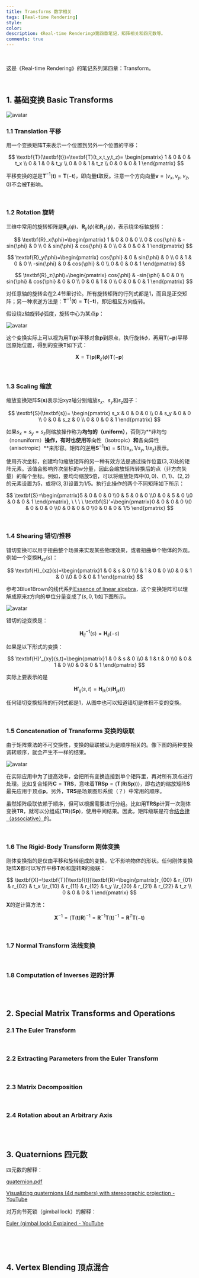 ```yaml
---
title: Transforms 数学相关
tags: [Real-time Rendering]
style: 
color: 
description: 《Real-time Rendering》第四章笔记，矩阵相关和四元数等。
comments: true
---
```


<script src="https://polyfill.io/v3/polyfill.min.js?features=es6"></script>
<script id="MathJax-script" async src="https://cdn.jsdelivr.net/npm/mathjax@3/es5/tex-mml-chtml.js"></script>
<script> 
MathJax = {
  tex: {
    inlineMath: [['$', '$']],
    processEscapes: true
  }
};
</script>

<br/>

这是《Real-time Rendering》的笔记系列第四章：Transform。

<br/>

## 1. 基础变换 Basic Transforms

![avatar](../assets/img/post2/rtr4/1.png)

### 1.1 Translation 平移

用一个变换矩阵$\textbf{T}$来表示一个位置到另外一个位置的平移：



$$
\textbf{T}(\textbf{t})=\textbf{T}(t_x,t_y,t_z)=
\begin{pmatrix}
1 & 0 & 0 & t_x \\
0 & 1 & 0 & t_y \\
0 & 0 & 1 & t_z \\
0 & 0 & 0 & 1 
\end{pmatrix}
$$



平移变换的逆是${\textbf{T}}^{-1}(\textbf{t})=\textbf{T}(-\textbf{t})$，即向量$\textbf{t}$取反。注意一个方向向量$\textbf{v}=(v_x,v_y,v_z,0)$不会被$\textbf{T}$影响。

<br/>

### 1.2 Rotation 旋转

三维中常用的旋转矩阵是$\textbf{R}_x(\phi)$、$\textbf{R}_y(\phi)$和$\textbf{R}_z(\phi)$，表示绕坐标轴旋转：



$$
\textbf{R}_x(\phi)=\begin{pmatrix}
1 & 0 & 0 & 0 \\
0 & cos{\phi} & -sin{\phi} & 0 \\
0 & sin{\phi} & cos{\phi} & 0 \\
0 & 0 & 0 & 1 
\end{pmatrix}
$$

$$
\textbf{R}_y(\phi)=\begin{pmatrix}
cos{\phi} & 0 & sin{\phi} & 0 \\
0 & 1 & 0 & 0 \\
-sin{\phi} & 0 & cos{\phi} & 0 \\
0 & 0 & 0 & 1 
\end{pmatrix}
$$

$$
\textbf{R}_z(\phi)=\begin{pmatrix}
cos{\phi} & -sin{\phi} & 0 & 0 \\
sin{\phi} & cos{\phi} & 0 & 0 \\
0 & 0 & 1 & 0 \\
0 & 0 & 0 & 1 
\end{pmatrix}
$$



对任意轴的旋转会在2.4节里讨论。所有旋转矩阵的行列式都是1，而且是正交矩阵；另一种求逆方法是：${\textbf{T}}^{-1}(\textbf{t})=\textbf{T}(-\textbf{t})$，即沿相反方向旋转。

假设绕z轴旋转$\phi$弧度，旋转中心为某点$\textbf{p}$：

![avatar](../assets/img/post2/rtr4/2.png)

这个变换实际上可以视为用$\textbf{T}(\textbf{p})$平移对象$\textbf{p}$到原点，执行旋转$\phi$，再用$\textbf{T}(-\textbf{p})$平移回原始位置，得到的变换$\textbf{T}$如下式：


$$
\textbf{X}=\textbf{T}(\textbf{p})\textbf{R}_z(\phi)\textbf{T}(-\textbf{p})
$$


<br/>

### 1.3 Scaling 缩放

缩放变换矩阵$\textbf{S}(\textbf{s})$表示沿xyz轴分别缩放$s_x$、$s_y$和$s_z$因子：



$$
\textbf{S}(\textbf{s})=
\begin{pmatrix}
s_x & 0 & 0 & 0 \\
0 & s_y & 0 & 0 \\
0 & 0 & s_z & 0 \\
0 & 0 & 0 & 1 
\end{pmatrix}
$$



如果$s_x=s_y=s_z$则缩放操作称为**均匀的（uniform）**，否则为**非均匀（nonuniform）**操作，有时也使用**等向性（isotropic）**和**各向异性（anisotropic）**来形容。矩阵的逆用$\textbf{S}^{-1}(\textbf{s})=\textbf{S}(1/s_x,1/s_y,1/s_z)$表示。

使用齐次坐标，创建均匀缩放矩阵的另一种有效方法是通过操作位置$(3,3)$处的矩阵元素。该值会影响齐次坐标的w分量，因此会缩放矩阵转换后的点（非方向矢量）的每个坐标。例如，要均匀缩放5倍，可以将缩放矩阵中$(0,0)$、$(1,1)$、$(2,2)$的元素设置为5，或将$(3,3)$设置为$1/5$。执行此操作的两个不同矩阵如下所示：



$$
\textbf{S}=\begin{pmatrix}5 & 0 & 0 & 0 \\0 & 5 & 0 & 0 \\0 & 0 & 5 & 0 \\0 & 0 & 0 & 1 \end{pmatrix}, \ \ \ \  \textbf{S}'=\begin{pmatrix}0 & 0 & 0 & 0 \\0 & 0 & 0 & 0 \\0 & 0 & 0 & 0 \\0 & 0 & 0 & 1/5 \end{pmatrix}
$$



<br/>

### 1.4 Shearing 错切/推移

错切变换可以用于扭曲整个场景来实现某些物理效果，或者扭曲单个物体的外观。例如一个变换$\textbf{H}_{xz}(s)$：


$$
\textbf{H}_{xz}(s)=\begin{pmatrix}1 & 0 & s & 0 \\0 & 1 & 0 & 0 \\0 & 0 & 1 & 0 \\0 & 0 & 0 & 1 \end{pmatrix}
$$


参考3Blue1Brown的线代系列[Essence of linear algebra](https://www.youtube.com/playlist?list=PLZHQObOWTQDPD3MizzM2xVFitgF8hE_ab)，这个变换矩阵可以理解成原来z方向的单位分量变成了$(s,0,1)$如下图所示。



![avatar](../assets/img/post2/rtr4/3.png)

错切的逆变换是：


$$
\textbf{H}_{ij}^{-1}(s)=\textbf{H}_{ij}(-s)
$$


如果是以下形式的变换：


$$
\textbf{H}'_{xy}(s,t)=\begin{pmatrix}1 & 0 & s & 0 \\0 & 1 & t & 0 \\0 & 0 & 1 & 0 \\0 & 0 & 0 & 1 \end{pmatrix}
$$


实际上要表示的是


$$
\textbf{H}’_{ij}(s,t)=\textbf{H}_{ik}(s) \textbf{H}_{jk}(t)
$$


任何错切变换矩阵的行列式都是1，从图中也可以知道错切是体积不变的变换。

<br/>



### 1.5 Concatenation of Transforms 变换的级联

由于矩阵乘法的不可交换性，变换的级联被认为是顺序相关的。像下图的两种变换调转顺序，就会产生不一样的结果。

![avatar](../assets/img/post2/rtr4/4.png)

在实际应用中为了提高效率，会把所有变换连接到单个矩阵里，再对所有顶点进行处理。比如复合矩阵$\textbf{C}=\textbf{T}\textbf{R}\textbf{S}$，意味着$\textbf{T}\textbf{R}\textbf{S}\textbf{p}=(\textbf{T}(\textbf{R}(\textbf{S}\textbf{p})))$，即右边的缩放矩阵$\textbf{S}$最先应用于顶点$\textbf{p}$。另外，$\textbf{T}\textbf{R}\textbf{S}$是场景图形系统（？）中常用的顺序。

虽然矩阵级联依赖于顺序，但可以根据需要进行分组。比如用$\textbf{T}\textbf{R}\textbf{S}\textbf{p}$计算一次刚体变换$\textbf{T}\textbf{R}$，就可以分组成$(\textbf{T}\textbf{R})(\textbf{S}\textbf{p})$，使用中间结果。因此，矩阵级联是符合[结合律（associative）](https://en.wikipedia.org/wiki/Associative_property)的。

<br/>



### 1.6 The Rigid-Body Transform 刚体变换

刚体变换指的是仅由平移和旋转组成的变换，它不影响物体的形状。任何刚体变换矩阵$\textbf{X}$都可以写作平移$\textbf{T}(\textbf{t})$和旋转$\textbf{R}$的级联：


$$
\textbf{X}=\textbf{T}(\textbf{t})\textbf{R}=\begin{pmatrix}r_{00} & r_{01} & r_{02} & t_x \\r_{10} & r_{11} & r_{12} & t_y \\r_{20} & r_{21} & r_{22} & t_z \\ 0 & 0 & 0 & 1 \end{pmatrix}
$$


$\textbf{X}$的逆计算方法：


$$
\textbf{X}^{-1}=(\textbf{T}(\textbf{t})\textbf{R})^{-1}=\textbf{R}^{-1}\textbf{T}(\textbf{t})^{-1}=\textbf{R}^T\textbf{T}(-\textbf{t})
$$






<br/>



### 1.7 Normal Transform 法线变换



<br/>



### 1.8 Computation of Inverses 逆的计算



<br/>

<br/>

## 2. Special Matrix Transforms and Operations

### 2.1 The Euler Transform 



<br/>



### 2.2 Extracting Parameters from the Euler Transform



<br/>



### 2.3 Matrix Decomposition



<br/>



### 2.4 Rotation about an Arbitrary Axis



<br/>

<br/>

## 3. Quaternions 四元数

四元数的解释：

[quaternion.pdf](https://krasjet.github.io/quaternion/quaternion.pdf)

[Visualizing quaternions (4d numbers) with stereographic projection - YouTube](https://www.youtube.com/watch?v=d4EgbgTm0Bg)

对万向节死锁（gimbal lock）的解释：

[Euler (gimbal lock) Explained - YouTube](https://www.youtube.com/watch?v=zc8b2Jo7mno)

<br/>



<br/>

<br/>

## 4. Vertex Blending 顶点混合



